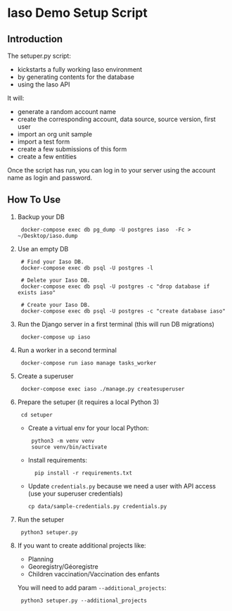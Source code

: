 # Iaso Demo Setup Script

## Introduction

The setuper.py script:

- kickstarts a fully working Iaso environment
- by generating contents for the database
- using the Iaso API

It will:

- generate a random account name
- create the corresponding account, data source, source version, first user 
- import an org unit sample 
- import a test form
- create a few submissions of this form 
- create a few entities

Once the script has run, you can log in to your server using the account name as login and password. 

## How To Use

1. Backup your DB

        docker-compose exec db pg_dump -U postgres iaso  -Fc > ~/Desktop/iaso.dump

1. Use an empty DB

        # Find your Iaso DB.
        docker-compose exec db psql -U postgres -l

        # Delete your Iaso DB.
        docker-compose exec db psql -U postgres -c "drop database if exists iaso"

        # Create your Iaso DB.
        docker-compose exec db psql -U postgres -c "create database iaso"

1. Run the Django server in a first terminal (this will run DB migrations)

        docker-compose up iaso

1. Run a worker in a second terminal

        docker-compose run iaso manage tasks_worker

1. Create a superuser

        docker-compose exec iaso ./manage.py createsuperuser

1. Prepare the setuper (it requires a local Python 3)

        cd setuper

    - Create a virtual env for your local Python:

           python3 -m venv venv
           source venv/bin/activate

   - Install requirements:

           pip install -r requirements.txt

    - Update `credentials.py` because we need a user with API access (use your superuser credentials)

          cp data/sample-credentials.py credentials.py

1. Run the setuper

        python3 setuper.py

2. If you want to create additional projects like:
      - Planning
      - Georegistry/Géoregistre
      - Children vaccination/Vaccination des enfants

    You will need to add param `--additional_projects`:

        python3 setuper.py --additional_projects